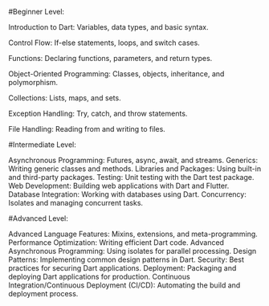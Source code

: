 #Beginner Level:

Introduction to Dart: Variables, data types, and basic syntax.

Control Flow: If-else statements, loops, and switch cases.

Functions: Declaring functions, parameters, and return types.

Object-Oriented Programming: Classes, objects, inheritance, and polymorphism.

Collections: Lists, maps, and sets.

Exception Handling: Try, catch, and throw statements.

File Handling: Reading from and writing to files.

#Intermediate Level:

Asynchronous Programming: Futures, async, await, and streams.
Generics: Writing generic classes and methods.
Libraries and Packages: Using built-in and third-party packages.
Testing: Unit testing with the Dart test package.
Web Development: Building web applications with Dart and Flutter.
Database Integration: Working with databases using Dart.
Concurrency: Isolates and managing concurrent tasks.

#Advanced Level:

Advanced Language Features: Mixins, extensions, and meta-programming.
Performance Optimization: Writing efficient Dart code.
Advanced Asynchronous Programming: Using isolates for parallel processing.
Design Patterns: Implementing common design patterns in Dart.
Security: Best practices for securing Dart applications.
Deployment: Packaging and deploying Dart applications for production.
Continuous Integration/Continuous Deployment (CI/CD): Automating the build and deployment process.
